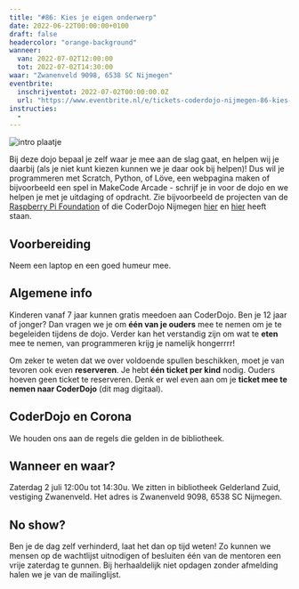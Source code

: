 ```yaml
---
title: "#86: Kies je eigen onderwerp"
date: 2022-06-22T00:00:00+0100
draft: false
headercolor: "orange-background"
wanneer: 
  van: 2022-07-02T12:00:00
  tot: 2022-07-02T14:30:00
waar: "Zwanenveld 9098, 6538 SC Nijmegen"
eventbrite:
  inschrijventot: 2022-07-02T00:00:00.0Z
  url: "https://www.eventbrite.nl/e/tickets-coderdojo-nijmegen-86-kies-je-eigen-onderwerp-372257711837"
instructies:
  - 
---
```


![intro plaatje](https://img.evbuc.com/https%3A%2F%2Fcdn.evbuc.com%2Fimages%2F307220049%2F187233351803%2F1%2Foriginal.20220622-183033?h=200&w=450&auto=format%2Ccompress&q=75&sharp=10&rect=0%2C2%2C1594%2C797&s=d0408f911212c42b3eab2905ac911e9d)



Bij deze dojo bepaal je zelf waar je mee aan de slag gaat, en helpen wij je daarbij (als je niet kunt kiezen kunnen we je daar ook bij helpen)! Dus wil je programmeren met Scratch, Python, of Löve, een webpagina maken of bijvoorbeeld een spel in MakeCode Arcade - schrijf je in voor de dojo en we helpen je met je uitdaging of opdracht. Zie bijvoorbeeld de projecten van de <a href="https://projects.raspberrypi.org/nl-NL/projects" target="_blank" rel="nofollow noopener noreferrer">Raspberry Pi Foundation</a> of die CoderDojo Nijmegen <a href="https://coderdojo-nijmegen.nl/instructies/" target="_blank" rel="nofollow noopener noreferrer">hier</a> en <a href="https://coderdojonijmegen.github.io/" target="_blank" rel="nofollow noopener noreferrer">hier</a> heeft staan. 

<!--more-->

<h2>Voorbereiding</h2>

Neem een laptop en een goed humeur mee.<h2>Algemene info</h2>

Kinderen vanaf 7 jaar kunnen gratis meedoen aan CoderDojo. Ben je 12 jaar of jonger? Dan vragen we je om <strong>één van je ouders</strong> mee te nemen om je te begeleiden tijdens de dojo. Verder kan het verstandig zijn om wat te <strong>eten</strong> mee te nemen, van programmeren krijg je namelijk hongerrrr!

Om zeker te weten dat we over voldoende spullen beschikken, moet je van tevoren ook even <strong>reserveren</strong>. Je hebt<strong> één ticket per kind</strong> nodig. Ouders hoeven geen ticket te reserveren. Denk er wel even aan om je <strong>ticket mee te nemen naar CoderDojo</strong> (dit mag digitaal).<h2>CoderDojo en Corona</h2>

We houden ons aan de regels die gelden in de bibliotheek.
<h2>Wanneer en waar?</h2>

Zaterdag 2 juli 12:00u tot 14:30u. We zitten in bibliotheek Gelderland Zuid, vestiging Zwanenveld. Het adres is Zwanenveld 9098, 6538 SC Nijmegen.<h2>No show?</h2>

Ben je de dag zelf verhinderd, laat het dan op tijd weten! Zo kunnen we mensen op de wachtlijst uitnodigen of besluiten één van de mentoren een vrije zaterdag te gunnen. Bij herhaaldelijk niet opdagen zonder afmelding halen we je van de mailinglijst.